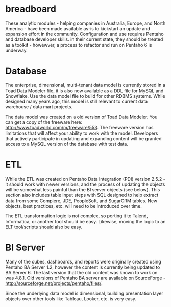 # breadboard
These analytic modules - helping companies in Australia, Europe, and North America - have been made available as-is to kickstart an update and expansion effort in the community. Configuration and use requires Pentaho and database developer skills.  in their current state, they should be treated as a toolkit - howewver, a process to refactor and run on Pentaho 6 is underway.

Database
=========
The enterprise, dimensional, multi-tenant data model is currently stored in a Toad Data Modeler file, it is also now available as a DDL file for MySQL and Snowflake.  Use the data model file to build for other RDBMS systems.  While designed many years ago, this model is still relevant to current data warehouse / data mart projects.

The data model was created on a old version of Toad Data Modeler. You can get a copy of the freeware here: http://www.toadworld.com/m/freeware/553.  The freeware version has limitations that will affect your ability to work with the model.  Developers that actively participate in updating and expanding content will be granted access to a MySQL version of the database with test data.

ETL
===
While the ETL was created on Pentaho Data Integration (PDI) version 2.5.2 - it should work with newer versions, and the process of updating the objects will be somewhat less painful than the BI server objects (see below).  This section also includes table input steps with SQL designed to help extract data from some Compiere, JDE, PeopleSoft, and SugarCRM tables.  New objects, best practices, etc. will need to be introduced over time.

The ETL transformation logic is not complex, so porting it to Talend, Informatica, or another tool should be easy.  Likewise, moving the logic to an ELT tool/scripts should also be easy.

BI Server
==========
Many of the cubes, dashboards, and reports were originally created using Pentaho BA Server 1.2, however the content is currently being updated to BA Server 6.  The last version that the old content was known to work on was 4.8.1.  Old versions of Pentaho BA server are available on SourceForge - http://sourceforge.net/projects/pentaho/files/.

Since the underlying data model is dimensional, building presentation layer objects over other tools like Tableau, Looker, etc. is very easy.
